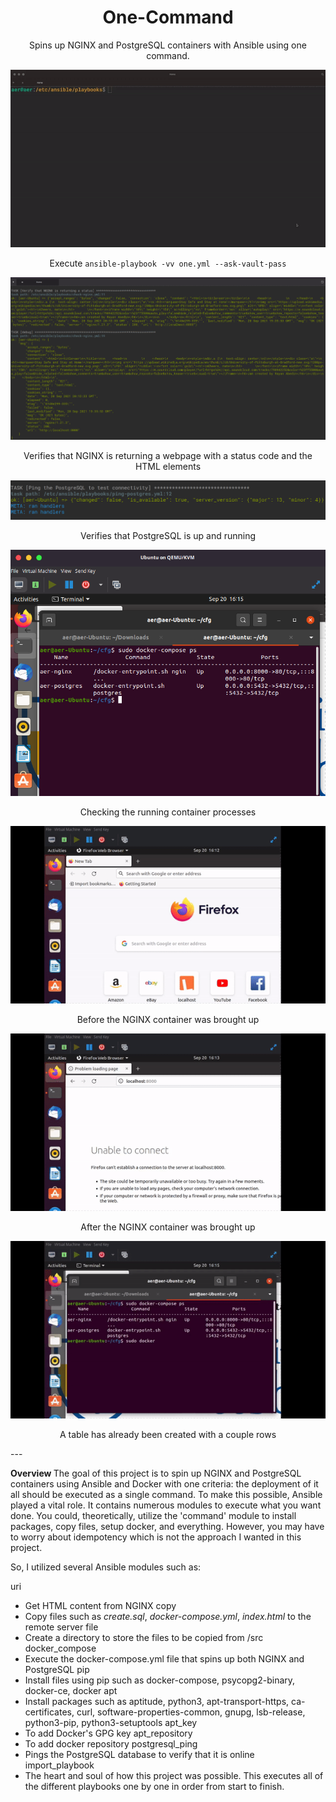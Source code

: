 # <div align="center">One-Command</div>

<div align="center">Spins up NGINX and PostgreSQL containers with Ansible using one command.</div>

<div align="center">
 
![One](https://github.com/rehtsira/One-Command/blob/main/images/one.gif)
 
 Execute `ansible-playbook -vv one.yml --ask-vault-pass`

![Nginx-check](https://github.com/rehtsira/One-Command/blob/main/images/NGINX-check.png) 
 
Verifies that NGINX is returning a webpage with a status code and the HTML elements
 
![PostgreSQL-check](https://github.com/rehtsira/One-Command/blob/main/images/PostgreSQL%20ping.png)  
 
Verifies that PostgreSQL is up and running
 
![Docker-Compose-Process](https://github.com/rehtsira/One-Command/blob/main/images/Docker-Compose%20Processes.png)
 
Checking the running container processes
 
![before-compose](https://github.com/rehtsira/One-Command/blob/main/images/before-compose.gif)
 
Before the NGINX container was brought up
 
![after-compose](https://github.com/rehtsira/One-Command/blob/main/images/after-compose.gif)
 
After the NGINX container was brought up
 
![table-check](https://github.com/rehtsira/One-Command/blob/main/images/postgres-check.gif)
 
A table has already been created with a couple rows
</div>
---

 <b> Overview </b>
 The goal of this project is to spin up NGINX and PostgreSQL containers using Ansible and Docker with one criteria: the deployment of it all should be executed as a single command. To make this possible, Ansible played a vital role. It contains numerous modules to execute what you want done. You could, theoretically, utilize the 'command' module to install packages, copy files, setup docker, and everything. However, you may have to worry about idempotency which is not the approach I wanted in this project. 
 
 So, I utilized several Ansible modules such as:
 
 uri
 - Get HTML content from NGINX
 copy
 - Copy files such as *create.sql*, *docker-compose.yml*, *index.html* to the remote server
 file
 - Create a directory to store the files to be copied from /src
 docker_compose
 - Execute the docker-compose.yml file that spins up both NGINX and PostgreSQL
 pip
 - Install files using pip such as docker-compose, psycopg2-binary, docker-ce, docker
 apt
 - Install packages such as aptitude, python3, apt-transport-https, ca-certificates, curl, software-properties-common, gnupg, lsb-release, python3-pip, python3-setuptools
 apt_key
 - To add Docker's GPG key
 apt_repository
 - To add docker repository
 postgresql_ping
 - Pings the PostgreSQL database to verify that it is online
 import_playbook
 - The heart and soul of how this project was possible. This executes all of the different playbooks one by one in order from start to finish. 
 
 
 
